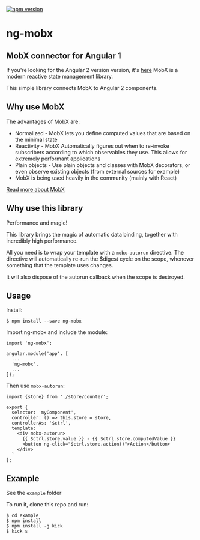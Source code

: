 [![npm version](https://badge.fury.io/js/ng-mobx.svg)](https://badge.fury.io/js/ng-mobx)
# ng-mobx

## MobX connector for Angular 1
If you're looking for the Angular 2 version version, it's [here](https://github.com/500tech/ng2-mobx)
MobX is a modern reactive state management library.

This simple library connects MobX to Angular 2 components.

## Why use MobX
The advantages of MobX are:
* Normalized - MobX lets you define computed values that are based on the minimal state
* Reactivity - MobX Automatically figures out when to re-invoke subscribers according to which observables they use. This allows for extremely performant applications
* Plain objects - Use plain objects and classes with MobX decorators, or even observe existing objects (from external sources for example)
* MobX is being used heavily in the community (mainly with React)

<a href="http://mobxjs.github.io/mobx" target="_blank">Read more about MobX</a>

## Why use this library
Performance and magic!

This library brings the magic of automatic data binding, together with incredibly high performance.

All you need is to wrap your template with a `mobx-autorun` directive.
The directive will automatically re-run the $digest cycle on the scope, whenever something that the template uses changes.

It will also dispose of the autorun callback when the scope is destroyed.

## Usage

Install:
```
$ npm install --save ng-mobx
```

Import ng-mobx and include the module:
```
import 'ng-mobx';

angular.module('app'. [
  ...
  'ng-mobx',
  ...
]);
```

Then use `mobx-autorun`:
```
import {store} from './store/counter';

export {
  selector: 'myComponent',
  controller: () => this.store = store,
  controllerAs: '$ctrl',
  template: `
    <div mobx-autorun>
      {{ $ctrl.store.value }} - {{ $ctrl.store.computedValue }}
      <button ng-click="$ctrl.store.action()">Action</button>
    </div>
  `
};
```

## Example
See the `example` folder

To run it, clone this repo and run:
```
$ cd example
$ npm install
$ npm install -g kick
$ kick s
```
